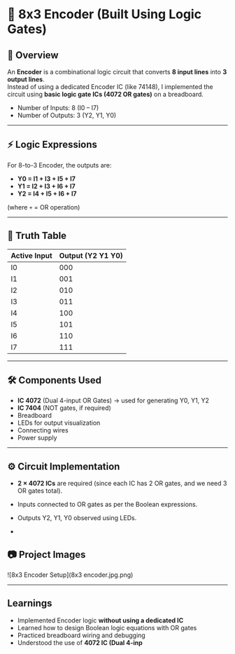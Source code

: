 # 🔢 8x3 Encoder (Built Using Logic Gates)

## 📖 Overview
An **Encoder** is a combinational logic circuit that converts **8 input lines** into **3 output lines**.  
Instead of using a dedicated Encoder IC (like 74148), I implemented the circuit using **basic logic gate ICs (4072 OR gates)** on a breadboard.

- Number of Inputs: 8 (I0 – I7)  
- Number of Outputs: 3 (Y2, Y1, Y0)  

---

## ⚡ Logic Expressions
For 8-to-3 Encoder, the outputs are:  

- **Y0 = I1 + I3 + I5 + I7**  
- **Y1 = I2 + I3 + I6 + I7**  
- **Y2 = I4 + I5 + I6 + I7**  

(where `+` = OR operation)

---

## 🧮 Truth Table

| Active Input | Output (Y2 Y1 Y0) |
|--------------|-------------------|
| I0           | 000 |
| I1           | 001 |
| I2           | 010 |
| I3           | 011 |
| I4           | 100 |
| I5           | 101 |
| I6           | 110 |
| I7           | 111 |

---

## 🛠 Components Used
- **IC 4072** (Dual 4-input OR Gates) → used for generating Y0, Y1, Y2  
- **IC 7404** (NOT gates, if required)  
- Breadboard  
- LEDs for output visualization  
- Connecting wires  
- Power supply  

---

## ⚙️ Circuit Implementation
- **2 × 4072 ICs** are required (since each IC has 2 OR gates, and we need 3 OR gates total).  
- Inputs connected to OR gates as per the Boolean expressions.  
- Outputs Y2, Y1, Y0 observed using LEDs.

- 
## 📷 Project Images
![8x3 Encoder Setup](8x3 encoder.jpg.png)

---

##  Learnings
- Implemented Encoder logic **without using a dedicated IC**  
- Learned how to design Boolean logic equations with OR gates  
- Practiced breadboard wiring and debugging  
- Understood the use of **4072 IC (Dual 4-inp**
  
